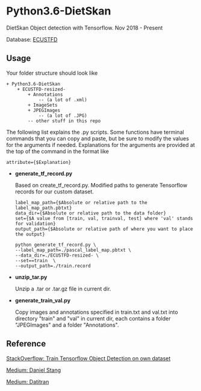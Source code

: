 # Python3.6-DietSkan
DietSkan Object detection with Tensorflow. Nov 2018 - Present

Database: [ECUSTFD](https://github.com/Liang-yc/ECUSTFD-resized)

## Usage
Your folder structure should look like
```
+ Python3.6-DietSkan
	+ ECUSTFD-resized-
		+ Annotations
			-- (a lot of .xml)
		+ ImageSets
		+ JPEGImages
			-- (a lot of .JPG)
		-- other stuff in this repo
```

The following list explains the .py scripts. Some functions have terminal commands that you can copy and paste, but be sure to modify the values for the arguments if needed. Explanations for the arguments are provided at the top of the command in the format like
``` 
attribute={$Explanation}
```
- **generate_tf_record.py**

	Based on create_tf_record.py. Modified paths to generate Tensorflow records for our custom dataset.
	``` terminal
	label_map_path={$Absolute or relative path to the label_map_path.pbtxt}
	data_dir={$Absolute or relative path to the data folder}
	set={$A value from [train, val, trainval, test] where 'val' stands for validation}
	output_path={$Absolute or relative path of where you want to place the output}
	
	python generate_tf_record.py \
	--label_map_path=./pascal_label_map.pbtxt \
	--data_dir=./ECUSTFD-resized- \
	--set==train  \
	--output_path=./train.record
	```

- **unzip_tar.py**
  
	 Unzip a .tar or .tar.gz file in current dir.
  
- **generate_train_val.py**

	 Copy images and annotations specified in train.txt and val.txt into directory "train" and "val" in current dir, each contains a folder "JPEGImages" and a folder "Annotations".

## Reference
  [StackOverflow: Train Tensorflow Object Detection on own dataset](https://stackoverflow.com/questions/44973184/train-tensorflow-object-detection-on-own-dataset?noredirect=1&lq=1)
  
  [Medium: Daniel Stang](https://medium.com/@WuStangDan/step-by-step-tensorflow-object-detection-api-tutorial-part-2-converting-dataset-to-tfrecord-47f24be9248d)
  
  [Medium: Datitran](https://towardsdatascience.com/how-to-train-your-own-object-detector-with-tensorflows-object-detector-api-bec72ecfe1d9)
